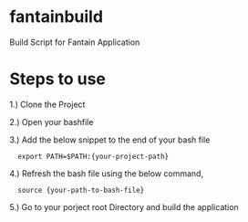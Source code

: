 fantainbuild
============

Build Script for Fantain Application


Steps to use
============

1.) Clone the Project 

2.) Open your bashfile 

3.) Add the below snippet to the end of your bash file

      export PATH=$PATH:{your-project-path}

4.) Refresh the bash file using the below command,

      source {your-path-to-bash-file}
      
5.) Go to your porject root Directory and build the application

